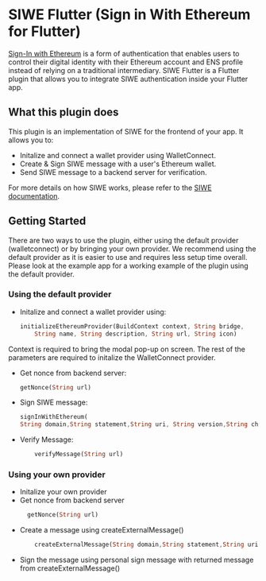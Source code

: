 # SIWE Flutter (Sign in With Ethereum for Flutter)

[Sign-In with Ethereum](login.xyz) is a form of authentication that enables users to control their digital identity with their Ethereum account and ENS profile instead of relying on a traditional intermediary. SIWE Flutter is a Flutter plugin that allows you to integrate SIWE authentication inside your Flutter app. 

## What this plugin does

This plugin is an implementation of SIWE for the frontend of your app. It allows you to: 
- Initalize and connect a wallet provider using WalletConnect.
- Create & Sign SIWE message with a user's Ethereum wallet.
- Send SIWE message to a backend server for verification.

For more details on how SIWE works, please refer to the [SIWE documentation](https://docs.login.xyz/).
## Getting Started
There are two ways to use the plugin, either using the default provider (walletconnect) or by bringing your own provider. We recommend using the default provider as it is easier to use and requires less setup time overall.
Please look at the example app for a working example of the plugin using the default provider.
### Using the default provider
- Initalize and connect a wallet provider using:

    ```dart
    initializeEthereumProvider(BuildContext context, String bridge,
        String name, String description, String url, String icon)
    ```
Context is required to bring the modal pop-up on screen.
The rest of the parameters are required to initalize the WalletConnect provider.

- Get nonce from backend server:

    ```dart
    getNonce(String url)
    ```

- Sign SIWE message:

    ```dart
    signInWithEthereum(
    String domain,String statement,String uri, String version,String chainId)
    ```
- Verify Message:
    ```dart 
        verifyMessage(String url)
    ```
### Using your own provider

- Initalize your own provider
- Get nonce from backend server
  ```dart
    getNonce(String url)
    ```
- Create a message using createExternalMessage()
    ```dart
        createExternalMessage(String domain,String statement,String uri, String version,String chainId)
    ```
- Sign the message using personal sign message with returned message from createExternalMessage()

